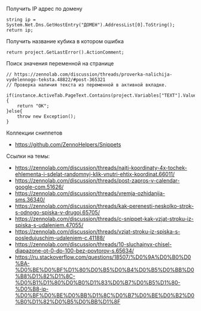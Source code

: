 Получить IP адрес по домену

    string ip = System.Net.Dns.GetHostEntry("ДОМЕН").AddressList[0].ToString();
    return ip;

Получить название кубика в котором ошибка

    return project.GetLastError().ActionComment;


Поиск значения переменной на странице

    // https://zennolab.com/discussion/threads/proverka-nalichija-vydelennogo-teksta.48822/#post-365321
    // Проверка наличия текста из переменной в активной вкладке.

    if(instance.ActiveTab.PageText.Contains(project.Variables["TEXT"].Value)){
        return "OK";
    }else{
        throw new Exception();
    }


Коллекции сниппетов

* https://github.com/ZennoHelpers/Snippets


Ссылки на темы:

* https://zennolab.com/discussion/threads/najti-koordinaty-4x-tochek-ehlementa-i-sdelat-randomnyj-klik-vnutri-ehtix-koordinat.66011/
* https://zennolab.com/discussion/threads/post-zapros-v-calendar-google-com.51626/
* https://zennolab.com/discussion/threads/vremja-ozhidanija-sms.36340/
* https://zennolab.com/discussion/threads/kak-perenesti-neskolko-strok-s-odnogo-spiska-v-drugoj.65705/
* https://zennolab.com/discussion/threads/c-snippet-kak-vzjat-stroku-iz-spiska-s-udaleniem.47055/
* https://zennolab.com/discussion/threads/vzjat-stroku-iz-spiska-s-posledujuschim-udaleniem-c.41188/
* https://zennolab.com/discussion/threads/10-sluchajnyx-chisel-diapazone-ot-0-do-100-bez-povtorov-s.65634/
* https://ru.stackoverflow.com/questions/18507/%D0%9A%D0%B0%D0%BA-%D0%BE%D0%BF%D1%80%D0%B5%D0%B4%D0%B5%D0%BB%D0%B8%D1%82%D1%8C-%D0%B1%D1%80%D0%B0%D1%83%D0%B7%D0%B5%D1%80-%D0%B8-ip-%D0%BF%D0%BE%D0%BB%D1%8C%D0%B7%D0%BE%D0%B2%D0%B0%D1%82%D0%B5%D0%BB%D1%8F
